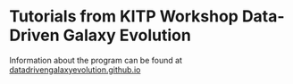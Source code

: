 # Tutorials from KITP Workshop Data-Driven Galaxy Evolution 
Information about the program can be found at [datadrivengalaxyevolution.github.io](https://datadrivengalaxyevolution.github.io/)